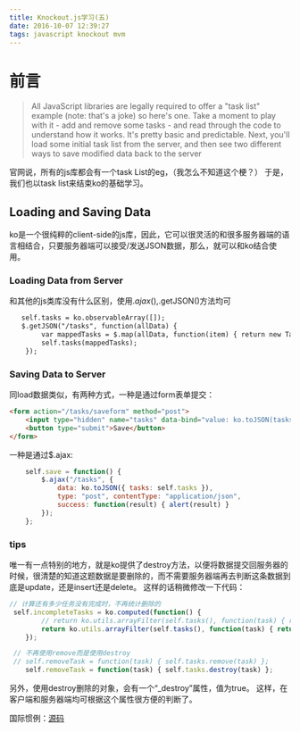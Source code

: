 ```yaml
---
title: Knockout.js学习(五)
date: 2016-10-07 12:39:27
tags: javascript knockout mvm
---
```

# 前言
> All JavaScript libraries are legally required to offer a "task list" example (note: that's a joke) so here's one. Take a moment to play with it - add and remove some tasks - and read through the code to understand how it works. It's pretty basic and predictable. Next, you'll load some initial task list from the server, and then see two different ways to save modified data back to the server

官网说，所有的js库都会有一个task List的eg，（我怎么不知道这个梗？）
于是，我们也以task list来结束ko的基础学习。

## Loading and Saving Data
ko是一个很纯粹的client-side的js库，因此，它可以很灵活的和很多服务器端的语言相结合，只要服务器端可以接受/发送JSON数据，那么，就可以和ko结合使用。

### Loading Data from Server
和其他的js类库没有什么区别，使用$.ajax(),$.getJSON()方法均可
``` html
   self.tasks = ko.observableArray([]);
   $.getJSON("/tasks", function(allData) {
    	var mappedTasks = $.map(allData, function(item) { return new Task(item) });
    	self.tasks(mappedTasks);
    });    
```

### Saving Data to Server
同load数据类似，有两种方式，一种是通过form表单提交：
```html
<form action="/tasks/saveform" method="post">
    <input type="hidden" name="tasks" data-bind="value: ko.toJSON(tasks)" />
    <button type="submit">Save</button>
</form>
```
一种是通过$.ajax:
``` Javascript
    self.save = function() {
    	$.ajax("/tasks", {
    		data: ko.toJSON({ tasks: self.tasks }),
    		type: "post", contentType: "application/json",
    		success: function(result) { alert(result) }
    	});
    };
```

### tips
唯一有一点特别的地方，就是ko提供了destroy方法，以便将数据提交回服务器的时候，很清楚的知道这题数据是要删除的，而不需要服务器端再去判断这条数据到底是update，还是insert还是delete。
这样的话稍微修改一下代码：
``` Javascript
// 计算还有多少任务没有完成时，不再统计删除的
 self.incompleteTasks = ko.computed(function() {
    	// return ko.utils.arrayFilter(self.tasks(), function(task) { return !task.isDone() });
    	return ko.utils.arrayFilter(self.tasks(), function(task) { return !task.isDone() && !task._destroy });
    });

 // 不再使用remove而是使用destroy
 // self.removeTask = function(task) { self.tasks.remove(task) };
    self.removeTask = function(task) { self.tasks.destroy(task) };

```
另外，使用destroy删除的对象，会有一个“_destroy”属性，值为true。
这样，在客户端和服务器端均可根据这个属性很方便的判断了。

国际惯例：[源码](https://github.com/nicky-lau/Knockoutjs/tree/master/LoadingAndSavingData)


